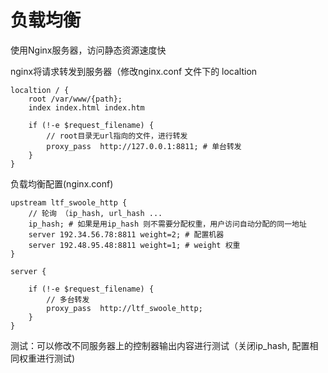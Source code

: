 # 负载均衡

使用Nginx服务器，访问静态资源速度快


nginx将请求转发到服务器（修改nginx.conf 文件下的 localtion

```nginx
localtion / { 
    root /var/www/{path};
    index index.html index.htm
    
    if (!-e $request_filename) {
        // root目录无url指向的文件，进行转发
        proxy_pass  http://127.0.0.1:8811; # 单台转发
    }
}
```

负载均衡配置(nginx.conf)
```nginx
upstream ltf_swoole_http {
    // 轮询 （ip_hash, url_hash ...
    ip_hash; # 如果是用ip_hash 则不需要分配权重，用户访问自动分配的同一地址
    server 192.34.56.78:8811 weight=2; # 配置机器
    server 192.48.95.48:8811 weight=1; # weight 权重
}

server {
    
    if (!-e $request_filename) {
        // 多台转发
        proxy_pass  http://ltf_swoole_http;
    }
}
```

测试：可以修改不同服务器上的控制器输出内容进行测试（关闭ip_hash, 配置相同权重进行测试)
